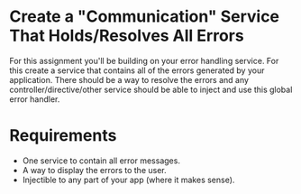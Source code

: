 # Create a "Communication" Service That Holds/Resolves All Errors
For this assignment you'll be building on your error handling service. For this create a service that contains all of the errors generated by your application. There should be a way to resolve the errors and any controller/directive/other service should be able to inject and use this global error handler.

# Requirements
  * One service to contain all error messages.
  * A way to display the errors to the user.
  * Injectible to any part of your app (where it makes sense).
